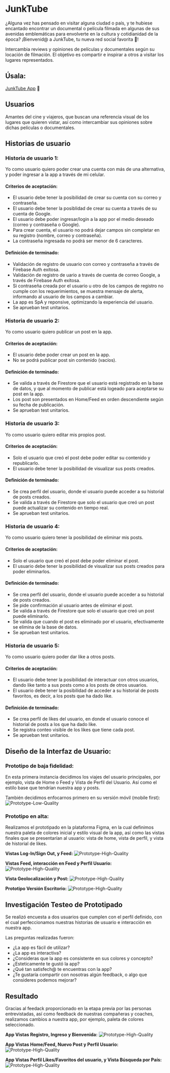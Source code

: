 # JunkTube

¿Alguna vez has pensado en visitar alguna ciudad o país, y te hubiese encantado encontrar un documental o película filmada en algunas de sus avenidas emblemáticas para envolverte en la cultura y cotidianidad de la época? ¡Bienvenid@ a JunkTube, tu nueva red social favorita 💜! 

Intercambia reviews y opiniones de películas y documentales según su locación de filmación. El objetivo es compartir e inspirar a otros a visitar los lugares representados.

## Úsala:
[JunkTube App](https://scl-020-social-network-di8b8z632-junktube-team.vercel.app/) 🚀


## Usuarios

Amantes del cine y viajeros, que buscan una referencia visual de los lugares que quieren vistar, así como intercambiar sus opiniones sobre dichas películas o documentales. 

## Historias de usuario

### Historia de usuario 1:
Yo como usuario quiero poder crear una cuenta con más de una alternativa, y poder ingresar a la app a través de mi celular.

#### Criterios de aceptación:
- El usuario debe tener la posibilidad de crear su cuenta con su correo y contraseña.
- El usuario debe tener la posiblidad de crear su cuenta a través de su cuenta de Google. 
- El usuario debe poder ingresar/login a la app por el medio deseado (correo y contraseña o Google).
- Para crear cuenta, el usuario no podrá dejar campos sin completar en su registro (nombre, correo y contraseña).
- La contraseña ingresada no podrá ser menor de 6 caracteres.

#### Definición de terminado:
- Validación de registro de usuario con correo y contraseña a través de Firebase Auth exitosa.
- Validación de registro de uario a través de cuenta de correo Google, a través de Firebase Auth exitosa. 
- Si contraseña creada por el usuario u otro de los campos de registro no cumple con los requerimientos, se muestra mensaje de alerta, informando al usuario de los campos a cambiar. 
- La app es SpA y reponsive, optimizando la experiencia del usuario. 
- Se aprueban test unitarios.

### Historia de usuario 2:
Yo como usuario quiero publicar un post en la app.

#### Criterios de aceptación:
- El usuario debe poder crear un post en la app. 
- No se podrá publicar post sin contenido (vacíos).

#### Definición de terminado:
- Se valida a través de Firestore que el usuario está registrado en la base de datos, y que al momento de publicar está logeado para aceptarse su post en la app. 
- Los post son presentados en Home/Feed en orden descendiente según su fecha de publicación.
- Se aprueban test unitarios.

### Historia de usuario 3:
Yo como usuario quiero editar mis propios post.

#### Criterios de aceptación:
- Solo el usuario que creó el post debe poder editar su contenido y republicarlo.
- El usuario debe tener la posibilidad de visualizar sus posts creados. 

#### Definición de terminado:
- Se crea perfil del usuario, donde el usuario puede acceder a su historial de posts creados. 
- Se valida a través de Firestore que solo el usuario que creó un post puede actualizar su contenido en tiempo real.
- Se aprueban test unitarios. 

### Historia de usuario 4:
Yo como usuario quiero tener la posibilidad de eliminar mis posts.

#### Criterios de aceptación:
- Solo el usuario que creó el post debe poder eliminar el post.
- El usuario debe tener la posibilidad de visualizar sus posts creados para poder eliminarlos.

#### Definición de terminado:
- Se crea perfil del usuario, donde el usuario puede acceder a su historial de posts creados.
- Se pide confirmación al usuario antes de eliminar el post.
- Se valida a través de Firestore que solo el usuario que creó un post puede eliminarlo.
- Se valida que cuando el post es eliminado por el usuario, efectivamente se elimina de la base de datos. 
- Se aprueban test unitarios. 

### Historia de usuario 5:
Yo como usuario quiero poder dar like a otros posts.

#### Criterios de aceptación:
- El usuario debe tener la posibilidad de interactuar con otros usuarios, dando like tanto a sus posts como a los posts de otros usuarios. 
- El usuario debe tener la posibilidad de acceder a su historial de posts favoritos, es decir, a los posts que ha dado like. 

#### Definición de terminado:
- Se crea perfil de likes del usuario, en donde el usuario conoce el historial de posts a los que ha dado like.
- Se registra conteo visible de los likes que tiene cada post.
- Se aprueban test unitarios. 

## Diseño de la Interfaz de Usuario:

### Prototipo de baja fidelidad:
En esta primera instancia decidimos los viajes del usuario principales, por ejemplo, vista de Home o Feed y Vista de Perfil del Usuario. Así como el estilo base que tendrían nuestra app y posts. 

También decidimos enfocarnos primero en su versión móvil (mobile first):
![Prototype-Low-Quality](/src/img/prototipo-baja.png/)

### Prototipo en alta:
Realizamos el prototipado en la plataforma Figma, en la cual definimos nuestra paleta de colores inicial y estilo visual de la app, así como las vistas finales que se presentarían al usuario: vista de home, vista de perfil, y vista de historial de likes.

<b>Vistas Log-In/Sign Out, y Feed:</b>
![Prototype-High-Quality](/src/img/prototipo-alta1.png)

<b>Vistas Feed, interacción en Feed y Perfil Usuario:</b>
![Prototype-High-Quality](/src/img/prototipo-alta2.png)

<b>Vista Geolocalización y Post:</b>
![Prototype-High-Quality](/src/img/prototipo-alta3.png)

<b>Prototipo Versión Escritorio:</b>
![Prototype-High-Quality](/src/img/prototipo-alta4.png)

## Investigación Testeo de Prototipado

Se realizó encuesta a dos usuarios que cumplen con el perfil definido, con el cual perfeccionamos nuestras historias de usuario e interacción en nuestra app. 

Las preguntas realizadas fueron:
- ¿La app es fácil de utilizar?
- ¿La app es interactiva?
- ¿Consideras que la app es consistente en sus colores y concepto?
- ¿Esteticamente te gustó la app?
- ¿Qué tan satisfech@ te encuentras con la app?
- ¿Te gustaría compartir con nosotras algún feedback, o algo que consideres podemos mejorar?

## Resultado

Gracias al feedack proporcionado en la etapa previa por las personas entrevistadas, así como feedback de nuestras compañeras y coaches, realizamos cambios a nuestra app, por ejemplo, paleta de colores seleccionado.

<b>App Vistas Registro, Ingreso y Bienvenida:</b>
![Prototype-High-Quality](/src/img/mobile-1.png)

<b>App Vistas Home/Feed, Nuevo Post y Perfil Usuario:</b>
![Prototype-High-Quality](/src/img/mobile-2.png)

<b>App Vistas Perfil Likes/Favoritos del usuario, y Vista Búsqueda por País:</b>
![Prototype-High-Quality](/src/img/mobile-3.png)


